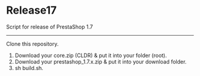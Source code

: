 # Release17
Script for release of PrestaShop 1.7
____
Clone this repository.

1. Download your core.zip (CLDR) & put it into your folder (root).
2. Download your prestashop_1.7.x.zip & put it into your download folder.
3. sh build.sh.
